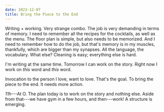 ```yaml
---
date: 2023-12-07
title: Bring the Piece to the End
---
```


Writing + working. Very strange combo. The job is very demanding in terms of memory. I need to remember all the recipes for the cocktails, as well as the menu. The floor plan is simple, but also needs to be memorized. And I need to remember how to do the job, but that's memory is in my muscles, thankfully, which are bigger than my synapses. All the language, the vocabulary. What else? Cleaning is easy; everything else is hard.

I'm writing at the same time. Tomorrow I can work on the story. Right now I work on *this* word and *this* word.

Invocation to the person I love, want to love. That's the goal. To bring the piece to the end. It needs more action.

*11h*---At O. The plan today is to work on the story and nothing else. Aside from that---we have gym in a few hours, and then---work! A structure is emerging.
